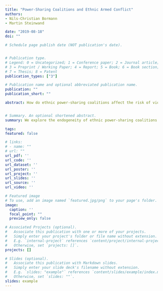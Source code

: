 ```yaml
---
title: "Power-Sharing Coalitions and Ethnic Armed Conflict"
authors:
- Nils-Christian Bormann
- Martin Steinwand

date: "2019-08-18"
doi: ""

# Schedule page publish date (NOT publication's date).


# Publication type.
# Legend: 0 = Uncategorized; 1 = Conference paper; 2 = Journal article;
# 3 = Preprint / Working Paper; 4 = Report; 5 = Book; 6 = Book section;
# 7 = Thesis; 8 = Patent
publication_types: ["3"]

# Publication name and optional abbreviated publication name.
publication: ""
publication_short: ""

abstract: How do ethnic power-sharing coalitions affect the risk of violent conflict? We argue that government leaders anticipate costly conflict and form larger ruling coalitions asuncertainty over threats increases. Our theoretical perspective contrasts with work on spoils politics and the security dilemma that predicts small and exclusive coalitions. We develop a formal model of coalition formation in ethnically divided societies that considers both rational group leaders' desire to maximize their own power and the anticipation of future costly conflict. The model locates the key source of violent conflict in uncertainty over the size of radical sub-groups. Where ruling elites manage to satisfy violent sub-group leaders by sharing power, the risk of rebellion decreases although the risk of coups persists. Using the Ethnic Power Relations data to model ethnic coalitions in 137 states between 1946 and 2013, we find that including more dangerous internally fragmented groups into ruling coalitions decreases the risk of ethnic armed conflict while having a negligible effect on coups. A novel selection estimator reveals that the conflict-reducing effect of power sharing becomes stronger once we consider the endogeneity of coalition formation and conflict.


# Summary. An optional shortened abstract.
summary: We explore the endogeneity of ethnic power-sharing coalitions and armed conflict via a formal model and a new selection estimator.

tags:
featured: false

# links:
# - name: ""
# url: ""
url_pdf: ''
url_code: ''
url_dataset: ''
url_poster: ''
url_project: ''
url_slides: ''
url_source: ''
url_video: ''

# Featured image
# To use, add an image named `featured.jpg/png` to your page's folder. 
image:
  caption: ''
  focal_point: ""
  preview_only: false

# Associated Projects (optional).
#   Associate this publication with one or more of your projects.
#   Simply enter your project's folder or file name without extension.
#   E.g. `internal-project` references `content/project/internal-project/index.md`.
#   Otherwise, set `projects: []`.
projects: []

# Slides (optional).
#   Associate this publication with Markdown slides.
#   Simply enter your slide deck's filename without extension.
#   E.g. `slides: "example"` references `content/slides/example/index.md`.
#   Otherwise, set `slides: ""`.
slides: example
---
```



